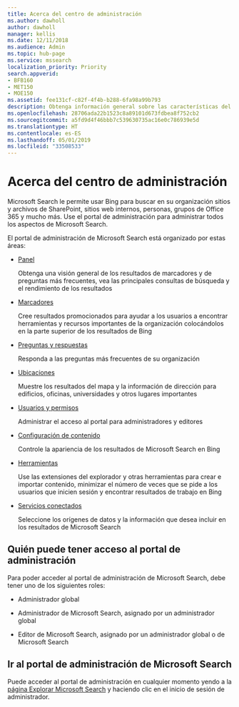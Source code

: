 ```yaml
---
title: Acerca del centro de administración
ms.author: dawholl
author: dawholl
manager: kellis
ms.date: 12/11/2018
ms.audience: Admin
ms.topic: hub-page
ms.service: mssearch
localization_priority: Priority
search.appverid:
- BFB160
- MET150
- MOE150
ms.assetid: fee131cf-c82f-4f4b-b288-6fa98a99b793
description: Obtenga información general sobre las características del portal de administración y los permisos de acceso disponibles en Microsoft Search
ms.openlocfilehash: 28706ada22b1523c8a89101d673fdbea8f752cb2
ms.sourcegitcommit: a5fd9d4f46bbb7c539630735ac16e0c786939e5d
ms.translationtype: HT
ms.contentlocale: es-ES
ms.lasthandoff: 05/01/2019
ms.locfileid: "33508533"
---
```

# <a name="about-the-admin-portal"></a>Acerca del centro de administración

Microsoft Search le permite usar Bing para buscar en su organización sitios y archivos de SharePoint, sitios web internos, personas, grupos de Office 365 y mucho más. Use el portal de administración para administrar todos los aspectos de Microsoft Search.
  
El portal de administración de Microsoft Search está organizado por estas áreas:
  
- [Panel](get-insights.md)
    
    Obtenga una visión general de los resultados de marcadores y de preguntas más frecuentes, vea las principales consultas de búsqueda y el rendimiento de los resultados
    
- [Marcadores](create-and-manage-bookmarks.md)
    
    Cree resultados promocionados para ayudar a los usuarios a encontrar herramientas y recursos importantes de la organización colocándolos en la parte superior de los resultados de Bing
    
- [Preguntas y respuestas](create-and-manage-qas.md)
    
    Responda a las preguntas más frecuentes de su organización
    
- [Ubicaciones](add-a-location.md)
    
    Muestre los resultados del mapa y la información de dirección para edificios, oficinas, universidades y otros lugares importantes
    
- [Usuarios y permisos](add-users.md)
    
    Administrar el acceso al portal para administradores y editores
    
- [Configuración de contenido](content-settings.md)
    
    Controle la apariencia de los resultados de Microsoft Search en Bing
    
- [Herramientas](admin-portal-tools.md)
    
    Use las extensiones del explorador y otras herramientas para crear e importar contenido, minimizar el número de veces que se pide a los usuarios que inicien sesión y encontrar resultados de trabajo en Bing
    
- [Servicios conectados](connected-services.md)
    
    Seleccione los orígenes de datos y la información que desea incluir en los resultados de Microsoft Search
    
## <a name="who-can-access-the-admin-portal"></a>Quién puede tener acceso al portal de administración

Para poder acceder al portal de administración de Microsoft Search, debe tener uno de los siguientes roles:
  
- Administrador global
    
- Administrador de Microsoft Search, asignado por un administrador global
    
- Editor de Microsoft Search, asignado por un administrador global o de Microsoft Search
    
## <a name="go-to-the-microsoft-search-admin-portal"></a>Ir al portal de administración de Microsoft Search

Puede acceder al portal de administración en cualquier momento yendo a la [página Explorar Microsoft Search](https://www.bing.com/business/explore) y haciendo clic en el inicio de sesión de administrador. 